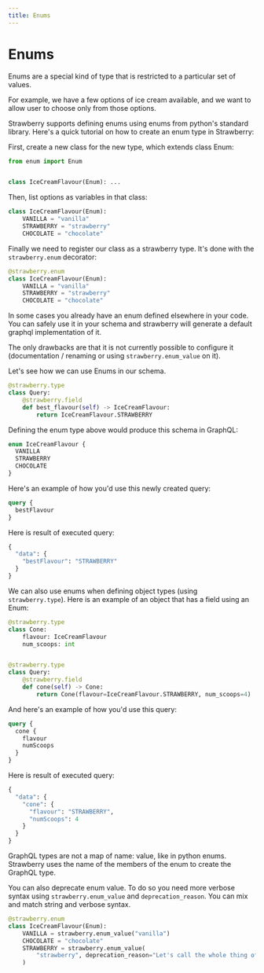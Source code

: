 ```yaml
---
title: Enums
---
```


# Enums

Enums are a special kind of type that is restricted to a particular set of
values.

For example, we have a few options of ice cream available, and we want to allow
user to choose only from those options.

Strawberry supports defining enums using enums from python's standard library.
Here's a quick tutorial on how to create an enum type in Strawberry:

First, create a new class for the new type, which extends class Enum:

```python
from enum import Enum


class IceCreamFlavour(Enum): ...
```

Then, list options as variables in that class:

```python
class IceCreamFlavour(Enum):
    VANILLA = "vanilla"
    STRAWBERRY = "strawberry"
    CHOCOLATE = "chocolate"
```

Finally we need to register our class as a strawberry type. It's done with the
`strawberry.enum` decorator:

```python
@strawberry.enum
class IceCreamFlavour(Enum):
    VANILLA = "vanilla"
    STRAWBERRY = "strawberry"
    CHOCOLATE = "chocolate"
```

<Note>

In some cases you already have an enum defined elsewhere in your code. You can
safely use it in your schema and strawberry will generate a default graphql
implementation of it.

The only drawbacks are that it is not currently possible to configure it
(documentation / renaming or using `strawberry.enum_value` on it).

</Note>

Let's see how we can use Enums in our schema.

```python
@strawberry.type
class Query:
    @strawberry.field
    def best_flavour(self) -> IceCreamFlavour:
        return IceCreamFlavour.STRAWBERRY
```

Defining the enum type above would produce this schema in GraphQL:

```graphql
enum IceCreamFlavour {
  VANILLA
  STRAWBERRY
  CHOCOLATE
}
```

Here's an example of how you'd use this newly created query:

```graphql
query {
  bestFlavour
}
```

Here is result of executed query:

```graphql
{
  "data": {
    "bestFlavour": "STRAWBERRY"
  }
}
```

We can also use enums when defining object types (using `strawberry.type`). Here
is an example of an object that has a field using an Enum:

```python
@strawberry.type
class Cone:
    flavour: IceCreamFlavour
    num_scoops: int


@strawberry.type
class Query:
    @strawberry.field
    def cone(self) -> Cone:
        return Cone(flavour=IceCreamFlavour.STRAWBERRY, num_scoops=4)
```

And here's an example of how you'd use this query:

```graphql
query {
  cone {
    flavour
    numScoops
  }
}
```

Here is result of executed query:

```graphql
{
  "data": {
    "cone": {
      "flavour": "STRAWBERRY",
      "numScoops": 4
    }
  }
}
```

<Note>

GraphQL types are not a map of name: value, like in python enums. Strawberry
uses the name of the members of the enum to create the GraphQL type.

</Note>

You can also deprecate enum value. To do so you need more verbose syntax using
`strawberry.enum_value` and `deprecation_reason`. You can mix and match string
and verbose syntax.

```python
@strawberry.enum
class IceCreamFlavour(Enum):
    VANILLA = strawberry.enum_value("vanilla")
    CHOCOLATE = "chocolate"
    STRAWBERRY = strawberry.enum_value(
        "strawberry", deprecation_reason="Let's call the whole thing off"
    )
```
